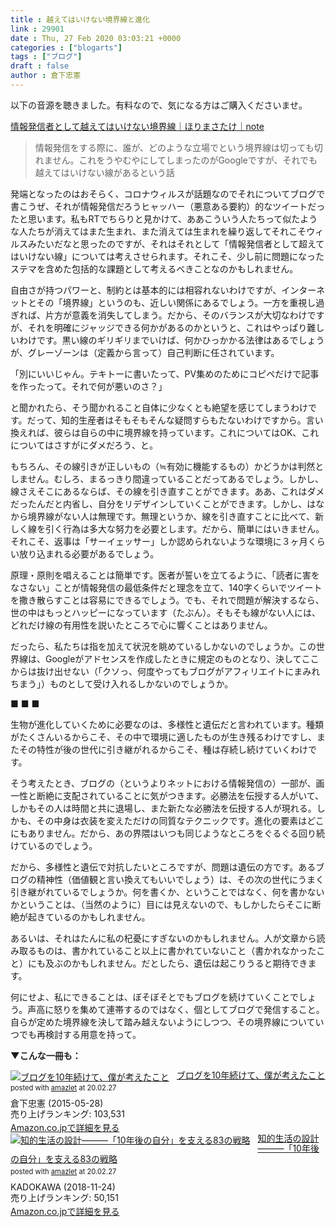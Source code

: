 ```yaml
---
title : 越えてはいけない境界線と進化
link : 29901
date : Thu, 27 Feb 2020 03:03:21 +0000
categories : ["blogarts"]
tags : ["ブログ"]
draft : false
author : 倉下忠憲
---
```


以下の音源を聴きました。有料なので、気になる方はご購入くださいませ。

<a href="https://note.com/mehori/n/n55a501f43364">情報発信者として越えてはいけない境界線｜ほりまさたけ｜note</a>

<blockquote>
情報発信をする際に、誰が、どのような立場でという境界線は切っても切れません。これをうやむやにしてしまったのがGoogleですが、それでも越えてはいけない線があるという話
</blockquote>

発端となったのはおそらく、コロナウィルスが話題なのでそれについてブログで書こうぜ、それが情報発信だろうヒャッハー（悪意ある要約）的なツイートだったと思います。私もRTでちらりと見かけて、ああこういう人たちって似たような人たちが消えてはまた生まれ、また消えては生まれを繰り返してそれこそウィルスみたいだなと思ったのですが、それはそれとして「情報発信者として超えてはいけない線」については考えさせられます。それこそ、少し前に問題になったステマを含めた包括的な課題として考えるべきことなのかもしれません。

自由さが持つパワーと、制約とは基本的には相容れないわけですが、インターネットとその「境界線」というのも、近しい関係にあるでしょう。一方を重視し過ぎれば、片方が意義を消失してしまう。だから、そのバランスが大切なわけですが、それを明確にジャッジできる何かがあるのかというと、これはやっぱり難しいわけです。黒い線のギリギリまでいけば、何かひっかかる法律はあるでしょうが、グレーゾーンは（定義から言って）自己判断に任されています。

「別にいいじゃん。テキトーに書いたって、PV集めのためにコピペだけで記事を作ったって。それで何が悪いのさ？」

と聞かれたら、そう聞かれること自体に少なくとも絶望を感じてしまうわけです。だって、知的生産者はそもそもそんな疑問すらもたないわけですから。言い換えれば、彼らは自らの中に境界線を持っています。これについてはOK、これについてはさすがにダメだろう、と。

もちろん、その線引きが正しいもの（≒有効に機能するもの）かどうかは判然としません。むしろ、まるっきり間違っていることだってあるでしょう。しかし、線さえそこにあるならば、その線を引き直すことができます。ああ、これはダメだったんだと内省し、自分をリデザインしていくことができます。しかし、はなから境界線がない人は無理です。無理というか、線を引き直すことに比べて、新しく線を引く行為は多大な努力を必要とします。だから、簡単にはいきません。それこそ、返事は「サーイェッサー」しか認められないような環境に３ヶ月くらい放り込まれる必要があるでしょう。

原理・原則を唱えることは簡単です。医者が誓いを立てるように、「読者に害をなさない」ことが情報発信の最低条件だと理念を立て、140字くらいでツイートを撒き散らすことは容易にできるでしょう。でも、それで問題が解決するなら、世の中はもっとハッピーになっています（たぶん）。そもそも線がない人には、どれだけ線の有用性を説いたところで心に響くことはありません。

だったら、私たちは指を加えて状況を眺めているしかないのでしょうか。この世界線は、Googleがアドセンスを作成したときに規定のものとなり、決してここからは抜け出せない（「クソっ、何度やってもブログがアフィリエイトにまみれちまう」）ものとして受け入れるしかないのでしょうか。

■ ■ ■

生物が進化していくために必要なのは、多様性と遺伝だと言われています。種類がたくさんいるからこそ、その中で環境に適したものが生き残るわけですし、またその特性が後の世代に引き継がれるからこそ、種は存続し続けていくわけです。

そう考えたとき、ブログの（というよりネットにおける情報発信の）一部が、画一性と断絶に支配されていることに気がつきます。必勝法を伝授する人がいて、しかもその人は時間と共に退場し、また新たな必勝法を伝授する人が現れる。しかも、その中身は衣装を変えただけの同質なテクニックです。進化の要素はどこにもありません。だから、あの界隈はいつも同じようなところをぐるぐる回り続けているのでしょう。

だから、多様性と遺伝で対抗したいところですが、問題は遺伝の方です。あるブログの精神性（価値観と言い換えてもいいでしょう）は、その次の世代にうまく引き継がれているでしょうか。何を書くか、ということではなく、何を書かないかということは、（当然のように）目には見えないので、もしかしたらそこに断絶が起きているのかもしれません。

あるいは、それはたんに私の杞憂にすぎないのかもしれません。人が文章から読み取るものは、書かれていること以上に書かれていないこと（書かれなかったこと）にも及ぶのかもしれません。だとしたら、遺伝は起こりうると期待できます。

何にせよ、私にできることは、ぼそぼそとでもブログを続けていくことでしょう。声高に怒りを集めて連帯するのではなく、個としてブログで発信すること。自らが定めた境界線を決して踏み越えないようにしつつ、その境界線についていつでも再検討する用意を持って。

<strong>▼こんな一冊も：</strong>

<div class="amazlet-box" style="margin-bottom:0px;"><div class="amazlet-image" style="float:left;margin:0px 12px 1px 0px;"><a href="http://www.amazon.co.jp/exec/obidos/ASIN/B00YI05M1K/rashita1000-22/ref=nosim/" name="amazletlink" target="_blank" rel="noopener noreferrer"><img src="https://images-fe.ssl-images-amazon.com/images/I/41qzGeKnNEL._SL160_.jpg" alt="ブログを10年続けて、僕が考えたこと" style="border: none;" /></a></div><div class="amazlet-info" style="line-height:120%; margin-bottom: 10px"><div class="amazlet-name" style="margin-bottom:10px;line-height:120%"><a href="http://www.amazon.co.jp/exec/obidos/ASIN/B00YI05M1K/rashita1000-22/ref=nosim/" name="amazletlink" target="_blank" rel="noopener noreferrer">ブログを10年続けて、僕が考えたこと</a><div class="amazlet-powered-date" style="font-size:80%;margin-top:5px;line-height:120%">posted with <a href="http://www.amazlet.com/" title="amazlet" target="_blank" rel="noopener noreferrer">amazlet</a> at 20.02.27</div></div><div class="amazlet-detail">倉下忠憲 (2015-05-28)<br />売り上げランキング: 103,531<br /></div><div class="amazlet-sub-info" style="float: left;"><div class="amazlet-link" style="margin-top: 5px"><a href="http://www.amazon.co.jp/exec/obidos/ASIN/B00YI05M1K/rashita1000-22/ref=nosim/" name="amazletlink" target="_blank" rel="noopener noreferrer">Amazon.co.jpで詳細を見る</a></div></div></div><div class="amazlet-footer" style="clear: left"></div></div>

<div class="amazlet-box" style="margin-bottom:0px;"><div class="amazlet-image" style="float:left;margin:0px 12px 1px 0px;"><a href="http://www.amazon.co.jp/exec/obidos/ASIN/B07KPV95Y5/rashita1000-22/ref=nosim/" name="amazletlink" target="_blank" rel="noopener noreferrer"><img src="https://images-fe.ssl-images-amazon.com/images/I/41f3tN1pXLL._SL160_.jpg" alt="知的生活の設計―――「10年後の自分」を支える83の戦略" style="border: none;" /></a></div><div class="amazlet-info" style="line-height:120%; margin-bottom: 10px"><div class="amazlet-name" style="margin-bottom:10px;line-height:120%"><a href="http://www.amazon.co.jp/exec/obidos/ASIN/B07KPV95Y5/rashita1000-22/ref=nosim/" name="amazletlink" target="_blank" rel="noopener noreferrer">知的生活の設計―――「10年後の自分」を支える83の戦略</a><div class="amazlet-powered-date" style="font-size:80%;margin-top:5px;line-height:120%">posted with <a href="http://www.amazlet.com/" title="amazlet" target="_blank" rel="noopener noreferrer">amazlet</a> at 20.02.27</div></div><div class="amazlet-detail">KADOKAWA (2018-11-24)<br />売り上げランキング: 50,151<br /></div><div class="amazlet-sub-info" style="float: left;"><div class="amazlet-link" style="margin-top: 5px"><a href="http://www.amazon.co.jp/exec/obidos/ASIN/B07KPV95Y5/rashita1000-22/ref=nosim/" name="amazletlink" target="_blank" rel="noopener noreferrer">Amazon.co.jpで詳細を見る</a></div></div></div><div class="amazlet-footer" style="clear: left"></div></div>

